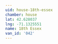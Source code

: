 ```yaml
---
uid: house-18th-essex
chamber: house
lat: 42.628037
lng: -71.1325551
name: 18th Essex
van_id: '042'
---
```

